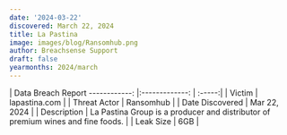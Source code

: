 ```yaml
---
date: '2024-03-22'
discovered: March 22, 2024
title: La Pastina
image: images/blog/Ransomhub.png
author: Breachsense Support
draft: false
yearmonths: 2024/march
---
```



| Data Breach Report
------------:     |:-------------:    | :-----:|
| Victim      | lapastina.com      | 
| Threat Actor      | Ransomhub      | 
| Date Discovered      | Mar 22, 2024      | 
| Description      | La Pastina Group is a producer and distributor of premium wines and fine foods.      | 
| Leak Size      | 6GB      | 

